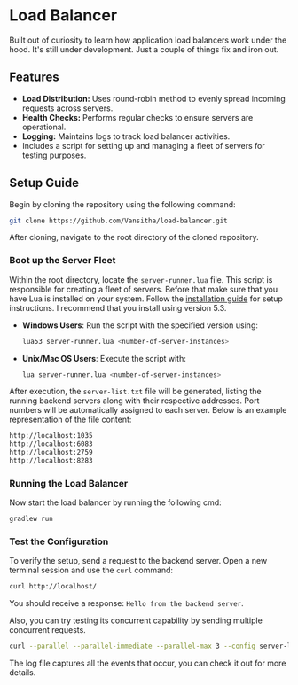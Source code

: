 # Load Balancer

Built out of curiosity to learn how application load balancers work under the hood.
It's still under development. Just a couple of things fix and iron out.

## Features

- <b>Load Distribution:</b> Uses round-robin method to evenly spread incoming requests across servers.
- <b>Health Checks:</b> Performs regular checks to ensure servers are operational.
- <b>Logging:</b> Maintains logs to track load balancer activities.
- Includes a script for setting up and managing a fleet of servers for testing purposes.

## Setup Guide

Begin by cloning the repository using the following command:

```bash
git clone https://github.com/Vansitha/load-balancer.git
```

After cloning, navigate to the root directory of the cloned repository.

### Boot up the Server Fleet

Within the root directory, locate the `server-runner.lua` file. This script is responsible for creating a fleet of
servers.
Before that make sure that you have Lua is installed on your system. Follow
the [installation guide](https://www.lua.org/start.html) for setup instructions. I recommend that you install using
version 5.3.

- **Windows Users**: Run the script with the specified version using:
  ```bash
  lua53 server-runner.lua <number-of-server-instances>
  ```

- **Unix/Mac OS Users**: Execute the script with:
  ```bash
  lua server-runner.lua <number-of-server-instances>
  ```

After execution, the ``server-list.txt`` file will be generated, listing the running backend servers along
with their respective addresses. Port numbers will be automatically assigned to each server. Below is an example
representation of the file content:

```bash
http://localhost:1035
http://localhost:6083
http://localhost:2759
http://localhost:8283
```

### Running the Load Balancer

Now start the load balancer by running the following cmd:

```bash
gradlew run
```

### Test the Configuration

To verify the setup, send a request to the backend server. Open a new terminal session and use the `curl` command:

```bash
curl http://localhost/
```

You should receive a response: `Hello from the backend server`.

Also, you can try testing its concurrent capability by sending multiple concurrent requests.

```bash
curl --parallel --parallel-immediate --parallel-max 3 --config server-list.txt
```

The log file captures all the events that occur, you can check it out for more details.